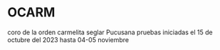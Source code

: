 # OCARM
coro de la orden carmelita seglar Pucusana pruebas iniciadas el 15 de octubre del 2023 hasta 04-05 noviembre 
